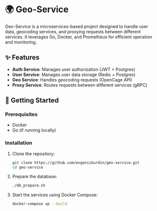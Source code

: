 # 🌍 Geo-Service

Geo-Service is a microservices-based project designed to handle user data, geocoding services, and proxying requests between different services. It leverages Go, Docker, and Prometheus for efficient operation and monitoring.

## ✨ Features
- **Auth Service**: Manages user authorization (JWT + Postgres)
- **User Service**: Manages user data storage (Redis + Postgres)
- **Geo Service**: Handles geocoding requests (OpenCage API)
- **Proxy Service**: Routes requests between different services (gRPC)

## 🚀 Getting Started

### Prerequisites
- Docker
- Go (if running locally)

### Installation

1. Clone the repository:
   ```bash
   git clone https://github.com/evgeniiburdin/geo-service.git
   cd geo-service
   
2. Prepare the database:
    ```bash
   ./db_prepare.sh

3. Start the services using Docker Compose:
    ```bash
   docker-compose up --build